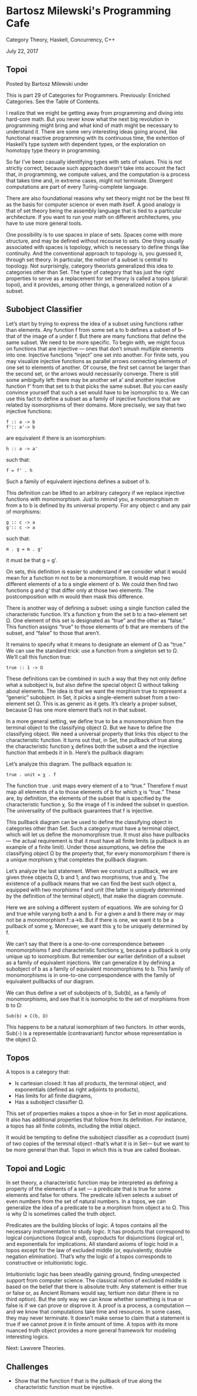 # Bartosz Milewski's Programming Cafe

Category Theory, Haskell, Concurrency, C++

July 22, 2017

## Topoi

Posted by Bartosz Milewski under

This is part 29 of Categories for Programmers. Previously: Enriched Categories. See the Table of Contents.

I realize that we might be getting away from programming and diving into hard-core math. But you never know what the next big revolution in programming might bring and what kind of math might be necessary to understand it. There are some very interesting ideas going around, like functional reactive programming with its continuous time, the extention of Haskell’s type system with dependent types, or the exploration on homotopy type theory in programming.

So far I’ve been casually identifying types with sets of values. This is not strictly correct, because such approach doesn’t take into account the fact that, in programming, we compute values, and the computation is a process that takes time and, in extreme cases, might not terminate. Divergent computations are part of every Turing-complete language.

There are also foundational reasons why set theory might not be the best fit as the basis for computer science or even math itself. A good analogy is that of set theory being the assembly language that is tied to a particular architecture. If you want to run your math on different architectures, you have to use more general tools.

One possibility is to use spaces in place of sets. Spaces come with more structure, and may be defined without recourse to sets. One thing usually associated with spaces is topology, which is necessary to define things like continuity. And the conventional approach to topology is, you guessed it, through set theory. In particular, the notion of a subset is central to topology. Not surprisingly, category theorists generalized this idea to categories other than Set. The type of category that has just the right properties to serve as a replacement for set theory is called a topos (plural: topoi), and it provides, among other things, a generalized notion of a subset.

## Subobject Classifier

Let’s start by trying to express the idea of a subset using functions rather than elements. Any function f from some set a to b defines a subset of b–that of the image of a under f. But there are many functions that define the same subset. We need to be more specific. To begin with, we might focus on functions that are injective — ones that don’t smush multiple elements into one. Injective functions “inject” one set into another. For finite sets, you may visualize injective functions as parallel arrows connecting elements of one set to elements of another. Of course, the first set cannot be larger than the second set, or the arrows would necessarily converge. There is still some ambiguity left: there may be another set a' and another injective function f' from that set to b that picks the same subset. But you can easily convince yourself that such a set would have to be isomorphic to a. We can use this fact to define a subset as a family of injective functions that are related by isomorphisms of their domains. More precisely, we say that two injective functions:

```
f :: a -> b
f':: a'-> b
```

are equivalent if there is an isomorphism:

```
h :: a -> a'
```

such that:

```
f = f' . h
```

Such a family of equivalent injections defines a subset of b.

This definition can be lifted to an arbitrary category if we replace injective functions with monomorphism. Just to remind you, a monomorphism m from a to b is defined by its universal property. For any object c and any pair of morphisms:

```
g :: c -> a
g':: c -> a
```

such that:

```
m . g = m . g'
```

it must be that g = g'.

On sets, this definition is easier to understand if we consider what it would mean for a function m not to be a monomorphism. It would map two different elements of a to a single element of b. We could then find two functions g and g' that differ only at those two elements. The postcomposition with m would then mask this difference.

There is another way of defining a subset: using a single function called the characteristic function. It’s a function χ from the set b to a two-element set Ω. One element of this set is designated as “true” and the other as “false.” This function assigns “true” to those elements of b that are members of the subset, and “false” to those that aren’t.

It remains to specify what it means to designate an element of Ω as “true.” We can use the standard trick: use a function from a singleton set to Ω. We’ll call this function true:

```
true :: 1 -> Ω
```

These definitions can be combined in such a way that they not only define what a subobject is, but also define the special object Ω without talking about elements. The idea is that we want the morphism true to represent a “generic” subobject. In Set, it picks a single-element subset from a two-element set Ω. This is as generic as it gets. It’s clearly a proper subset, because Ω has one more element that’s not in that subset.

In a more general setting, we define true to be a monomorphism from the terminal object to the classifying object Ω. But we have to define the classifying object. We need a universal property that links this object to the characteristic function. It turns out that, in Set, the pullback of true along the characteristic function χ defines both the subset a and the injective function that embeds it in b. Here’s the pullback diagram:

Let’s analyze this diagram. The pullback equation is:

```
true . unit = χ . f
```

The function true . unit maps every element of a to “true.” Therefore f must map all elements of a to those elements of b for which χ is “true.” These are, by definition, the elements of the subset that is specified by the characteristic function χ. So the image of f is indeed the subset in question. The universality of the pullback guarantees that f is injective.

This pullback diagram can be used to define the classifying object in categories other than Set. Such a category must have a terminal object, which will let us define the monomorphism true. It must also have pullbacks — the actual requirement is that it must have all finite limits (a pullback is an example of a finite limit). Under those assumptions, we define the classifying object Ω by the property that, for every monomorphism f there is a unique morphism χ that completes the pullback diagram.

Let’s analyze the last statement. When we construct a pullback, we are given three objects Ω, b and 1; and two morphisms, true and χ. The existence of a pullback means that we can find the best such object a, equipped with two morphisms f and unit (the latter is uniquely determined by the definition of the terminal object), that make the diagram commute.

Here we are solving a different system of equations. We are solving for Ω and true while varying both a and b. For a given a and b there may or may not be a monomorphism f::a->b. But if there is one, we want it to be a pullback of some χ. Moreover, we want this χ to be uniquely determined by f.

We can’t say that there is a one-to-one correspondence between monomorphisms f and characteristic functions χ, because a pullback is only unique up to isomorphism. But remember our earlier definition of a subset as a family of equivalent injections. We can generalize it by defining a subobject of b as a family of equivalent monomorphisms to b. This family of monomorphisms is in one-to-one corrpespondence with the family of equivalent pullbacks of our diagram.

We can thus define a set of subobjects of b, Sub(b), as a family of monomorphisms, and see that it is isomorphic to the set of morphisms from b to Ω:

```
Sub(b) ≅ C(b, Ω)
```

This happens to be a natural isomorphism of two functors. In other words, Sub(-) is a representable (contravariant) functor whose representation is the object Ω.

## Topos

A topos is a category that:

- Is cartesian closed: It has all products, the terminal object, and exponentials (defined as right adjoints to products),
- Has limits for all finite diagrams,
- Has a subobject classifier Ω.

This set of properties makes a topos a shoe-in for Set in most applications. It also has additional properties that follow from its definition. For instance, a topos has all finite colimits, including the initial object.

It would be tempting to define the subobject classifier as a coproduct (sum) of two copies of the terminal object –that’s what it is in Set— but we want to be more general than that. Topoi in which this is true are called Boolean.

## Topoi and Logic

In set theory, a characteristic function may be interpreted as defining a property of the elements of a set — a predicate that is true for some elements and false for others. The predicate isEven selects a subset of even numbers from the set of natural numbers. In a topos, we can generalize the idea of a predicate to be a morphism from object a to Ω. This is why Ω is sometimes called the truth object.

Predicates are the building blocks of logic. A topos contains all the necessary instrumentation to study logic. It has products that correspond to logical conjunctions (logical and), coproducts for disjunctions (logical or), and exponentials for implications. All standard axioms of logic hold in a topos except for the law of excluded middle (or, equivalently, double negation elimination). That’s why the logic of a topos corresponds to constructive or intuitionistic logic.

Intuitionistic logic has been steadily gaining ground, finding unexpected support from computer science. The classical notion of excluded middle is based on the belief that there is absolute truth: Any statement is either true or false or, as Ancient Romans would say,  tertium non datur (there is no third option). But the only way we can know whether something is true or false is if we can prove or disprove it.  A proof is a process, a computation — and we know that computations take time and resources. In some cases, they may never terminate. It doesn’t make sense to claim that a statement is true if we cannot prove it in finite amount of time. A topos with its more nuanced truth object provides a more general framework for modeling interesting logics.

Next: Lawvere Theories.

## Challenges

- Show that the function f that is the pullback of true along the characteristic function must be injective.

